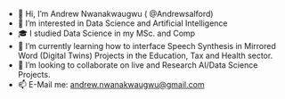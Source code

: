 - 👋 Hi, I’m Andrew Nwanakwaugwu ( @Andrewsalford)
- 👀 I’m interested in Data Science and Artificial Intelligence
- 🎓 I studied Data Science in my MSc. and Comp
- 🌱 I’m currently learning how to interface Speech Synthesis in Mirrored Word (Digital Twins) Projects in the Education, Tax and Health sector.
- 💞️ I’m looking to collaborate on live and Research AI/Data Science Projects.
- 📫 E-Mail me: andrew.nwanakwaugwu@gmail.com
